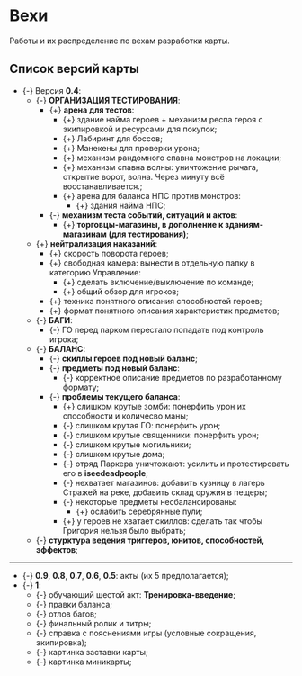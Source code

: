 # Вехи
Работы и их распределение по вехам разработки карты.

## Список версий карты
* {-} Версия **0.4**:
   * {-} **ОРГАНИЗАЦИЯ ТЕСТИРОВАНИЯ**:
      * {+} **арена для тестов**:
         * {+} здание найма героев + механизм респа героя с экипировкой и ресурсами для покупок;
         * {+} Лабиринт для боссов;
         * {+} Манекены для проверки урона;
         * {+} механизм рандомного спавна монстров на локации;
         * {+} механизм спавна волны: уничтожение рычага, открытие ворот, волна. Через минуту всё восстанавливается.;
         * {+} арена для баланса НПС против монстров:
            * {+} здания найма НПС;
      * {-} **механизм теста событий, ситуаций и актов**:
         * {+} **торговцы-магазины, в дополнение к зданиям-магазинам (для тестирования)**;
   * {+} **нейтрализация наказаний**:
      * {+} скорость поворота героев;
      * {+} свободная камера: вынести в отдельную папку в категорию Управление:
         * {+} сделать включение/выключение по команде;
         * {+} общий обзор для игроков;
      * {+} техника понятного описания способностей героев;
      * {+} формат понятного описания характеристик предметов;
   * {-} **БАГИ**:
      * {-} ГО перед парком перестало попадать под контроль игрока;
   * {-} **БАЛАНС**:
      * {-} **скиллы героев под новый баланс**;
      * {-} **предметы под новый баланс**:
         * {-} корректное описание предметов по разработанному формату;
      * {-} **проблемы текущего баланса**:
         * {+} слишком крутые зомби: понерфить урон их способности и количесво маны;
         * {-} слишком крутая ГО: понерфить урон;
         * {-} слишком крутые священники: понерфить урон;
         * {-} слишком крутые могильники;
         * {-} слишком крутые дома;
         * {-} отряд Паркера уничтожают: усилить и протестировать его в **iseedeadpeople**;
         * {-} нехватает магазинов: добавить кузницу в лагерь Стражей на реке, добавить склад оружия в пещеры;
         * {-} некоторые предметы несбалансированы:
            * {+} ослабить серебрянные пули;
         * {+} у героев не хватает скиллов: сделать так чтобы Григория нельзя было выбрать;
   * {-} **стурктура ведения триггеров, юнитов, способностей, эффектов**;

---

* {-} **0.9**, **0.8**, **0.7**, **0.6**, **0.5**: акты (их 5 предполагается);
* {-} **1**:
   * {-} обучающий шестой акт: **Тренировка-введение**;
   * {-} правки баланса;
   * {-} отлов багов;
   * {-} финальный ролик и титры;
   * {-} справка с пояснениями игры (условные сокращения, экипировка);
   * {-} картинка заставки карты;
   * {-} картинка миникарты;